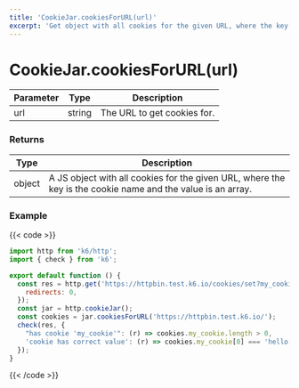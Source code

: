 ```yaml
---
title: 'CookieJar.cookiesForURL(url)'
excerpt: 'Get object with all cookies for the given URL, where the key is the cookie name and the value is an array.'
---
```


# CookieJar.cookiesForURL(url)

| Parameter | Type   | Description                 |
| --------- | ------ | --------------------------- |
| url       | string | The URL to get cookies for. |

### Returns

| Type   | Description                                                                                                 |
| ------ | ----------------------------------------------------------------------------------------------------------- |
| object | A JS object with all cookies for the given URL, where the key is the cookie name and the value is an array. |

### Example

{{< code >}}

```javascript
import http from 'k6/http';
import { check } from 'k6';

export default function () {
  const res = http.get('https://httpbin.test.k6.io/cookies/set?my_cookie=hello%20world', {
    redirects: 0,
  });
  const jar = http.cookieJar();
  const cookies = jar.cookiesForURL('https://httpbin.test.k6.io/');
  check(res, {
    "has cookie 'my_cookie'": (r) => cookies.my_cookie.length > 0,
    'cookie has correct value': (r) => cookies.my_cookie[0] === 'hello world',
  });
}
```

{{< /code >}}
